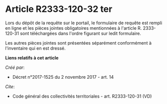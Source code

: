 # Article R2333-120-32 ter

Lors du dépôt de la requête sur le portail, le formulaire de requête est rempli en ligne et les pièces jointes obligatoires
mentionnées à l'article R. 2333-120-31 sont téléchargées dans l'ordre figurant sur ledit formulaire. 

Les autres pièces jointes sont présentées séparément conformément à l'inventaire qui en est dressé.

**Liens relatifs à cet article**

_Créé par_:

  - Décret n°2017-1525 du 2 novembre 2017 - art. 14

_Cite_:

  - Code général des collectivités territoriales - art. R2333-120-31 (VD)
